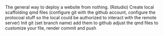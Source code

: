 The general way to deploy a website from nothing. (Rstudio)
Create local scaffolding qmd files
(configure git with the github account, configure the protocoal stuff so the local could be authorized to interact with the remote server)
Init git
(set branch name)
add them to github
adjust the qmd files to customize your file, render commit and push